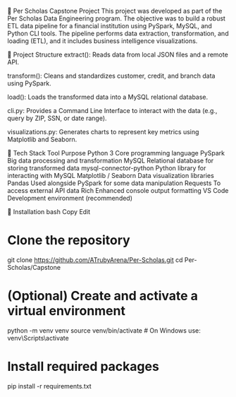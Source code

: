 🏦 Per Scholas Capstone Project
This project was developed as part of the Per Scholas Data Engineering program. The objective was to build a robust ETL data pipeline for a financial institution using PySpark, MySQL, and Python CLI tools. The pipeline performs data extraction, transformation, and loading (ETL), and it includes business intelligence visualizations.

📁 Project Structure
extract(): Reads data from local JSON files and a remote API.

transform(): Cleans and standardizes customer, credit, and branch data using PySpark.

load(): Loads the transformed data into a MySQL relational database.

cli.py: Provides a Command Line Interface to interact with the data (e.g., query by ZIP, SSN, or date range).

visualizations.py: Generates charts to represent key metrics using Matplotlib and Seaborn.

🧰 Tech Stack
Tool	Purpose
Python 3	Core programming language
PySpark	Big data processing and transformation
MySQL	Relational database for storing transformed data
mysql-connector-python	Python library for interacting with MySQL
Matplotlib / Seaborn	Data visualization libraries
Pandas	Used alongside PySpark for some data manipulation
Requests	To access external API data
Rich	Enhanced console output formatting
VS Code	Development environment (recommended)

🔧 Installation
bash
Copy
Edit
# Clone the repository
git clone https://github.com/ATrubyArena/Per-Scholas.git
cd Per-Scholas/Capstone

# (Optional) Create and activate a virtual environment
python -m venv venv
source venv/bin/activate  # On Windows use: venv\Scripts\activate

# Install required packages
pip install -r requirements.txt
